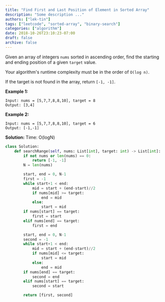 ```yaml
---
title: "Find First and Last Position of Element in Sorted Array"
description: "Some description ..."
authors: ["lek-tin"]
tags: ["leetcode", "sorted-array", "binary-search"]
categories: ["algorithm"]
date: 2018-10-26T23:10:23-07:00
draft: false
archive: false
---
```


Given an array of integers `nums` sorted in ascending order, find the starting and ending position of a given `target` value.

Your algorithm's runtime complexity must be in the order of `O(log n)`.

If the target is not found in the array, return `[-1, -1]`.

**Example 1:**
```
Input: nums = [5,7,7,8,8,10], target = 8
Output: [3,4]
```
**Example 2:**
```
Input: nums = [5,7,7,8,8,10], target = 6
Output: [-1,-1]
```
**Solution:**
Time: O(logN)
```python
class Solution:
    def searchRange(self, nums: List[int], target: int) -> List[int]:
        if not nums or len(nums) == 0:
            return [-1, -1]
        N = len(nums)

        start, end = 0, N-1
        first = -1
        while start+1 < end:
            mid = start + (end-start)//2
            if nums[mid] >= target:
                end = mid
            else:
                start = mid
        if nums[start] == target:
            first = start
        elif nums[end] == target:
            first = end

        start, end = 0, N-1
        second = -1
        while start+1 < end:
            mid = start + (end-start)//2
            if nums[mid] <= target:
                start = mid
            else:
                end = mid
        if nums[end] == target:
            second = end
        elif nums[start] == target:
            second = start

        return [first, second]
```